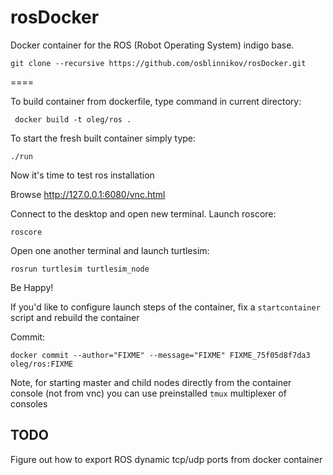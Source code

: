 rosDocker
=========

Docker container for the ROS (Robot Operating System) indigo base.

    git clone --recursive https://github.com/osblinnikov/rosDocker.git

====

To build container from dockerfile, type command in current directory:

     docker build -t oleg/ros .

To start the fresh built container simply type:

    ./run 

Now it's time to test ros installation

Browse http://127.0.0.1:6080/vnc.html

Connect to the desktop and open new terminal. Launch roscore:

    roscore

Open one another terminal and launch turtlesim:

    rosrun turtlesim turtlesim_node

Be Happy!


If you'd like to configure launch steps of the container, fix a `startcontainer`
script and rebuild the container

Commit:

    docker commit --author="FIXME" --message="FIXME" FIXME_75f05d8f7da3 oleg/ros:FIXME

Note, for starting master and child nodes directly from the container console (not from vnc) you can use preinstalled `tmux` multiplexer of consoles

TODO
---

Figure out how to export ROS dynamic tcp/udp ports from docker container
